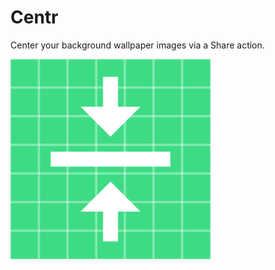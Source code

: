 # Centr

Center your background wallpaper images via a Share action.

<img src="art/ic_launcher-playstore.png" width="320">
